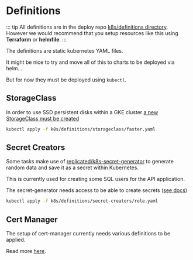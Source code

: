 # Definitions

::: tip
All definitions are in the deploy repo [k8s/definitions directory](https://github.com/wbstack/deploy/tree/main/k8s/definitions).
However we would recommend that you setup resources like this using **Terraform** or **helmfile**.
:::

The definitions are static kubernetes YAML files.

It might be nice to try and move all of this to charts to be deployed via helm...

But for now they must be deployed using `kubectl`.

## StorageClass

In order to use SSD persistent disks within a GKE cluster [a new StorageClass must be created](https://cloud.google.com/kubernetes-engine/docs/how-to/persistent-volumes/ssd-pd)

```sh
kubectl apply -f k8s/definitions/storageclass/faster.yaml
```

## Secret Creators

Some tasks make use of [replicated/k8s-secret-generator](https://github.com/replicatedhq/k8s-secret-generator) to generate random data and save it as a secret within Kubernetes.

This is currently used for creating some SQL users for the API application.

The secret-generator needs access to be able to create secrets ([see docs](https://github.com/replicatedhq/k8s-secret-generator#authorization))

```sh
kubectl apply -f k8s/definitions/secret-creators/role.yaml
```

## Cert Manager

The setup of cert-manager currently needs various definitions to be applied.

Read more [here](/tech/services/cert-manager.html#definitions).
